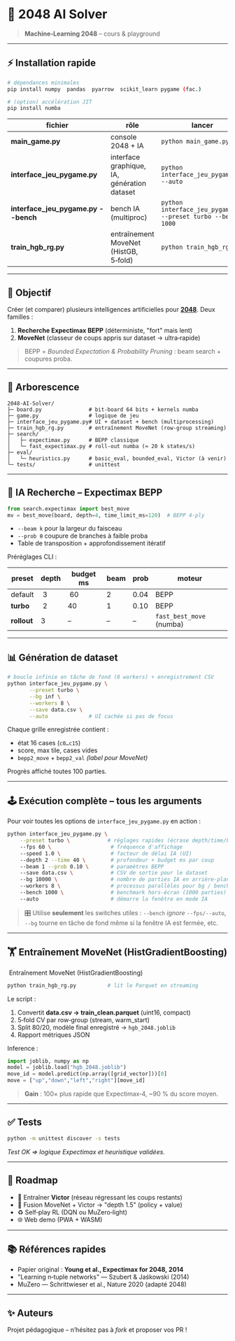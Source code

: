 # 🧠 2048 AI Solver

> **Machine‑Learning 2048** – cours & playground

---

## ⚡ Installation rapide

```bash
# dépendances minimales
pip install numpy  pandas  pyarrow  scikit_learn pygame (fac.)

# (option) accélération JIT
pip install numba
```

| fichier                               | rôle                                        | lancer                                                       |
| ------------------------------------- | ------------------------------------------- | ------------------------------------------------------------ |
| **main\_game.py**                     | console 2048 + IA                           | `python main_game.py`                                        |
| **interface\_jeu\_pygame.py**         | interface graphique, IA, génération dataset | `python interface_jeu_pygame.py --auto`                      |
| **interface\_jeu\_pygame.py --bench** | bench IA (multiproc)                        | `python interface_jeu_pygame.py --preset turbo --bench 1000` |
| **train\_hgb\_rg.py**                 | entraînement MoveNet (HistGB, 5‑fold)       | `python train_hgb_rg.py`                                     |

---

## 🎯 Objectif

Créer (et comparer) plusieurs intelligences artificielles pour [**2048**](https://play2048.co). Deux familles :

1. **Recherche Expectimax BEPP** (déterministe, "fort" mais lent)
2. **MoveNet** (classeur de coups appris sur dataset → ultra‑rapide)

> BEPP = *Bounded Expectation & Probability Pruning* : beam search + coupures proba.

---

## 🧱 Arborescence

```
2048-AI-Solver/
├─ board.py               # bit‑board 64 bits + kernels numba
├─ game.py                # logique de jeu
├─ interface_jeu_pygame.py# UI + dataset + bench (multiprocessing)
├─ train_hgb_rg.py        # entraînement MoveNet (row‑group streaming)
├─ search/
│   ├─ expectimax.py      # BEPP classique
│   └─ fast_expectimax.py # roll‑out numba (≈ 20 k states/s)
├─ eval/
│   └─ heuristics.py      # basic_eval, bounded_eval, Victor (à venir)
└─ tests/                 # unittest
```

---

## 🤖 IA Recherche – Expectimax BEPP

```python
from search.expectimax import best_move
mv = best_move(board, depth=4, time_limit_ms=120)  # BEPP 4‑ply
```

- `--beam k` pour la largeur du faisceau
- `--prob θ`  coupure de branches à faible proba
- Table de transposition + approfondissement itératif

Préréglages CLI :

| preset      | depth | budget ms | beam | prob | moteur                   |
| ----------- | ----- | --------- | ---- | ---- | ------------------------ |
| default     |  3    |  60       | 2    | 0.04 | BEPP                     |
| **turbo**   |  2    | 40        | 1    | 0.10 | BEPP                     |
| **rollout** | 3     | –         | –    | –    | `fast_best_move` (numba) |

---

## 📊 Génération de dataset

```bash
# boucle infinie en tâche de fond (8 workers) + enregistrement CSV
python interface_jeu_pygame.py \
       --preset turbo \
       --bg inf \
       --workers 8 \
       --save data.csv \
       --auto             # UI cachée si pas de focus
```

Chaque grille enregistrée contient :

- état 16 cases (`c0…c15`)
- score, max tile, cases vides
- `bepp2_move`  + `bepp2_val`  *(label pour MoveNet)*

Progrès affiché toutes 100 parties.

---

## 🕹️ Exécution complète – **tous les arguments**

Pour voir toutes les options de `interface_jeu_pygame.py` en action :

```bash
python interface_jeu_pygame.py \
    --preset turbo \            # réglages rapides (écrase depth/time/beam/prob)
    --fps 60 \                   # fréquence d'affichage
    --speed 1.0 \                # facteur de délai IA (UI)
    --depth 2 --time 40 \        # profondeur + budget ms par coup
    --beam 1 --prob 0.10 \       # paramètres BEPP
    --save data.csv \            # CSV de sortie pour le dataset
    --bg 10000 \                 # nombre de parties IA en arrière‑plan ("inf" pour infini)
    --workers 8 \                # processus parallèles pour bg / bench
    --bench 1000 \               # benchmark hors‑écran (1000 parties)
    --auto                       # démarre la fenêtre en mode IA
```

> 🎛️ Utilise **seulement** les switches utiles : `--bench` *ignore* `--fps/--auto`, `--bg` tourne en tâche de fond même si la fenêtre IA est fermée, etc.

---

## 🏋️ Entraînement MoveNet (HistGradientBoosting)

 Entraînement MoveNet (HistGradientBoosting)

```bash
python train_hgb_rg.py          # lit le Parquet en streaming
```

Le script :

1. Convertit **data.csv → train\_clean.parquet** (uint16, compact)
2. 5‑fold CV par row‑group (stream, warm\_start)
3. Split 80/20, modèle final enregistré → `hgb_2048.joblib`
4. Rapport métriques JSON

Inference :

```python
import joblib, numpy as np
model = joblib.load("hgb_2048.joblib")
move_id = model.predict(np.array([grid_vector]))[0]
move = ["up","down","left","right"][move_id]
```

> **Gain** : 100× plus rapide que Expectimax‑4, \~90 % du score moyen.

---

## ✅ Tests

```bash
python -m unittest discover -s tests
```

*Test OK ⇒ logique Expectimax et heuristique validées.*

---

## 🚀 Roadmap

- 🔬 Entraîner **Victor** (réseau régressant les coups restants)
- 🤝 Fusion MoveNet + Victor → "depth 1.5" (policy + value)
- ♻️ Self‑play RL (DQN ou MuZero‑light)
- 🌐 Web demo (PWA + WASM)

---

## 📚 Références rapides

- Papier original : **Young et al., Expectimax for 2048, 2014**
- "Learning n‑tuple networks" — Szubert & Jaśkowski (2014)
- MuZero — Schrittwieser et al., Nature 2020 (adapté 2048)

---

## ✨ Auteurs

Projet pédagogique – n’hésitez pas à *fork* et proposer vos PR !

